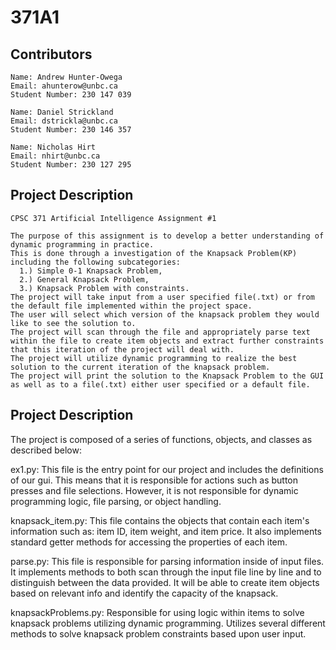 # 371A1

## Contributors

    Name: Andrew Hunter-Owega
    Email: ahunterow@unbc.ca
    Student Number: 230 147 039

    Name: Daniel Strickland
    Email: dstrickla@unbc.ca
    Student Number: 230 146 357

    Name: Nicholas Hirt
    Email: nhirt@unbc.ca
    Student Number: 230 127 295
    
## Project Description

    CPSC 371 Artificial Intelligence Assignment #1
    
    The purpose of this assignment is to develop a better understanding of dynamic programming in practice.
    This is done through a investigation of the Knapsack Problem(KP) including the following subcategories:
      1.) Simple 0-1 Knapsack Problem,
      2.) General Knapsack Problem,
      3.) Knapsack Problem with constraints.
    The project will take input from a user specified file(.txt) or from the default file implemented within the project space.
    The user will select which version of the knapsack problem they would like to see the solution to.
    The project will scan through the file and appropriately parse text within the file to create item objects and extract further constraints that this iteration of the project will deal with.
    The project will utilize dynamic programming to realize the best solution to the current iteration of the knapsack problem.
    The project will print the solution to the Knapsack Problem to the GUI as well as to a file(.txt) either user specified or a default file.
    
## Project Description

  The project is composed of a series of functions, objects, and classes as described below:
  
  ex1.py:
  This file is the entry point for our project and includes the definitions of our gui.
  This means that it is responsible for actions such as button presses and file selections.
  However, it is not responsible for dynamic programming logic, file parsing, or object handling.
  
  knapsack_item.py:
  This file contains the objects that contain each item's information such as: item ID, item weight, and item price.
  It also implements standard getter methods for accessing the properties of each item.
  
  parse.py:
  This file is responsible for parsing information inside of input files.
  It implements methods to both scan through the input file line by line and to distinguish between the data provided.
  It will be able to create item objects based on relevant info and identify the capacity of the knapsack.
  
  knapsackProblems.py:
  Responsible for using logic within items to solve knapsack problems utilizing dynamic programming.
  Utilizes several different methods to solve knapsack problem constraints based upon user input.
